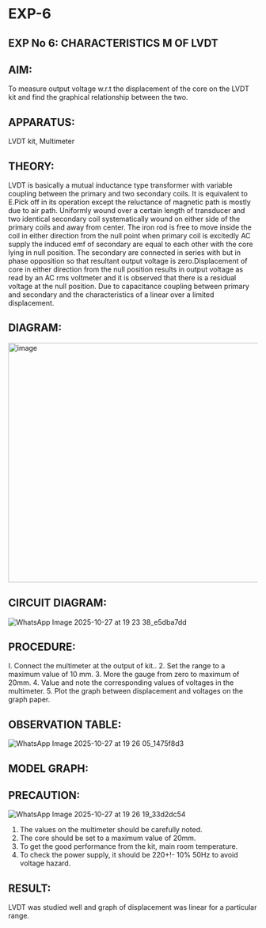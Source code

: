 # EXP-6
## EXP No 6: CHARACTERISTICS M OF LVDT
## AIM:
To measure output voltage w.r.t the displacement of the core on the LVDT kit and
find the graphical relationship between the two.

## APPARATUS: 
LVDT kit, Multimeter

## THEORY: 
LVDT is basically a mutual inductance type transformer with variable coupling between the primary and two secondary coils. It is equivalent to E.Pick off in its operation except the reluctance of magnetic path is mostly due to air path. Uniformly wound over a certain length of transducer and two identical secondary coil systematically wound on either side of the primary coils and away from center. The iron rod is free to move inside the coil in either direction from the null point when primary coil is excitedly AC supply the induced emf of secondary are equal to each other with the core lying in null position. The secondary are connected in series with but in phase opposition so that resultant output voltage is zero.Displacement of core in either direction from the null position results in output voltage as read by an AC rms voltmeter and it is observed that there is a residual voltage at the null position. Due to capacitance coupling between primary and secondary and the characteristics of a linear over a limited  displacement.

## DIAGRAM:
<img width="560" height="484" alt="image" src="https://github.com/user-attachments/assets/47fcfedb-7648-4301-83d8-2dd674167b21" />

## CIRCUIT DIAGRAM:
![WhatsApp Image 2025-10-27 at 19 23 38_e5dba7dd](https://github.com/user-attachments/assets/40fef65a-1805-4c05-814d-aba2f6555121)

## PROCEDURE: 
I. Connect the multimeter at the output of kit..
2. Set the range to a maximum value of 10 mm.
3. More the gauge from zero to maximum of 20mm.
4. Value and note the corresponding values of voltages in the multimeter.
5. Plot the graph between displacement and voltages on the graph paper.


## OBSERVATION TABLE:
![WhatsApp Image 2025-10-27 at 19 26 05_1475f8d3](https://github.com/user-attachments/assets/46ee0fd4-15d2-49f1-a09e-762504c581b5)

## MODEL GRAPH:

## PRECAUTION: 
![WhatsApp Image 2025-10-27 at 19 26 19_33d2dc54](https://github.com/user-attachments/assets/864d68b1-9712-4d87-9ad6-e1e10a893e0f)

1. The values on the multimeter should be carefully noted.
2. The core should be set to a maximum value of 20mm.
3. To get the good performance from the kit, main room temperature.
4. To check the power supply, it should be 220+!- 10% 50Hz to avoid voltage hazard.

## RESULT: 
LVDT was studied well and graph of displacement was linear for a particular range.

